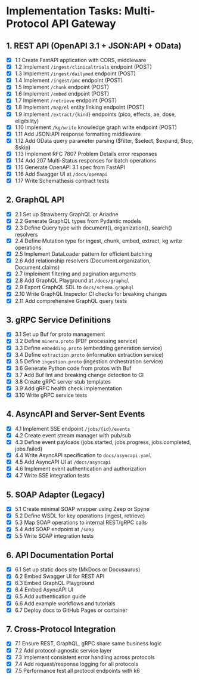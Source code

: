# Implementation Tasks: Multi-Protocol API Gateway

## 1. REST API (OpenAPI 3.1 + JSON:API + OData)

- [x] 1.1 Create FastAPI application with CORS, middleware
- [x] 1.2 Implement `/ingest/clinicaltrials` endpoint (POST)
- [x] 1.3 Implement `/ingest/dailymed` endpoint (POST)
- [x] 1.4 Implement `/ingest/pmc` endpoint (POST)
- [x] 1.5 Implement `/chunk` endpoint (POST)
- [x] 1.6 Implement `/embed` endpoint (POST)
- [x] 1.7 Implement `/retrieve` endpoint (POST)
- [x] 1.8 Implement `/map/el` entity linking endpoint (POST)
- [x] 1.9 Implement `/extract/{kind}` endpoints (pico, effects, ae, dose, eligibility)
- [x] 1.10 Implement `/kg/write` knowledge graph write endpoint (POST)
- [x] 1.11 Add JSON:API response formatting middleware
- [x] 1.12 Add OData query parameter parsing ($filter, $select, $expand, $top, $skip)
- [x] 1.13 Implement RFC 7807 Problem Details error responses
- [x] 1.14 Add 207 Multi-Status responses for batch operations
- [x] 1.15 Generate OpenAPI 3.1 spec from FastAPI
- [x] 1.16 Add Swagger UI at `/docs/openapi`
- [x] 1.17 Write Schemathesis contract tests

## 2. GraphQL API

- [x] 2.1 Set up Strawberry GraphQL or Ariadne
- [x] 2.2 Generate GraphQL types from Pydantic models
- [x] 2.3 Define Query type with document(), organization(), search() resolvers
- [x] 2.4 Define Mutation type for ingest, chunk, embed, extract, kg write operations
- [x] 2.5 Implement DataLoader pattern for efficient batching
- [x] 2.6 Add relationship resolvers (Document.organization, Document.claims)
- [x] 2.7 Implement filtering and pagination arguments
- [x] 2.8 Add GraphQL Playground at `/docs/graphql`
- [x] 2.9 Export GraphQL SDL to `docs/schema.graphql`
- [x] 2.10 Write GraphQL Inspector CI checks for breaking changes
- [x] 2.11 Add comprehensive GraphQL query tests

## 3. gRPC Service Definitions

- [x] 3.1 Set up Buf for proto management
- [x] 3.2 Define `mineru.proto` (PDF processing service)
- [x] 3.3 Define `embedding.proto` (embedding generation service)
- [x] 3.4 Define `extraction.proto` (information extraction service)
- [x] 3.5 Define `ingestion.proto` (ingestion orchestration service)
- [x] 3.6 Generate Python code from protos with Buf
- [x] 3.7 Add Buf lint and breaking change detection to CI
- [x] 3.8 Create gRPC server stub templates
- [x] 3.9 Add gRPC health check implementation
- [x] 3.10 Write gRPC service tests

## 4. AsyncAPI and Server-Sent Events

- [x] 4.1 Implement SSE endpoint `/jobs/{id}/events`
- [x] 4.2 Create event stream manager with pub/sub
- [x] 4.3 Define event payloads (jobs.started, jobs.progress, jobs.completed, jobs.failed)
- [x] 4.4 Write AsyncAPI specification to `docs/asyncapi.yaml`
- [x] 4.5 Add AsyncAPI UI at `/docs/asyncapi`
- [x] 4.6 Implement event authentication and authorization
- [x] 4.7 Write SSE integration tests

## 5. SOAP Adapter (Legacy)

- [x] 5.1 Create minimal SOAP wrapper using Zeep or Spyne
- [x] 5.2 Define WSDL for key operations (ingest, retrieve)
- [x] 5.3 Map SOAP operations to internal REST/gRPC calls
- [x] 5.4 Add SOAP endpoint at `/soap`
- [x] 5.5 Write SOAP integration tests

## 6. API Documentation Portal

- [x] 6.1 Set up static docs site (MkDocs or Docusaurus)
- [x] 6.2 Embed Swagger UI for REST API
- [x] 6.3 Embed GraphQL Playground
- [x] 6.4 Embed AsyncAPI UI
- [x] 6.5 Add authentication guide
- [x] 6.6 Add example workflows and tutorials
- [x] 6.7 Deploy docs to GitHub Pages or container

## 7. Cross-Protocol Integration

- [x] 7.1 Ensure REST, GraphQL, gRPC share same business logic
- [x] 7.2 Add protocol-agnostic service layer
- [x] 7.3 Implement consistent error handling across protocols
- [x] 7.4 Add request/response logging for all protocols
- [x] 7.5 Performance test all protocol endpoints with k6
